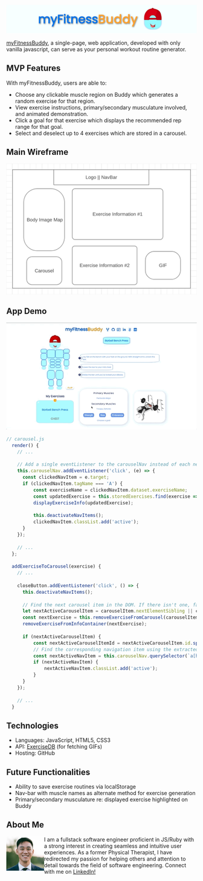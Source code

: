 <p align="center">
  <a href="https://bchoi28.github.io/myFitnessBuddy">
  <img src="assets/images/myFitnessBuddy-title.png" alt="logo" />
  </a>  
</p>

[myFitnessBuddy](https://bchoi28.github.io/myFitnessBuddy/), a single-page, web application, developed with only vanilla javascript, can serve as your personal workout routine generator. 

## MVP Features

With myFitnessBuddy, users are able to:
- Choose any clickable muscle region on Buddy which generates a random exercise for that region.
- View exercise instructions, primary/secondary musculature involved, and animated demonstration.
- Click a goal for that exercise which displays the recommended rep range for that goal.
- Select and deselect up to 4 exercises which are stored in a carousel.

## Main Wireframe

![myFitnessBuddy_wireframe](/assets/images/wireframe.png)

## App Demo

![demo](/assets/images/myFitnessBuddy_demo.gif)

```javascript
// carousel.js
  render() {
    // ...

    // Add a single eventListener to the carouselNav instead of each newNavItem.
    this.carouselNav.addEventListener('click', (e) => {
      const clickedNavItem = e.target;
      if (clickedNavItem.tagName === 'A') {
          const exerciseName = clickedNavItem.dataset.exerciseName;
          const updatedExercise = this.storedExercises.find(exercise => exercise.name === exerciseName);
          displayExerciseInfo(updatedExercise);
      
          this.deactivateNavItems();
          clickedNavItem.classList.add('active');
      }
    });

    // ...
  };

  addExerciseToCarousel(exercise) {
    // ...

    closeButton.addEventListener('click', () => {
      this.deactivateNavItems();
      
      // Find the next carousel item in the DOM. If there isn't one, fallback to the previous item.
      let nextActiveCarouselItem = carouselItem.nextElementSibling || carouselItem.previousElementSibling;
      const nextExercise = this.removeExerciseFromCarousel(carouselItem);
      removeExerciseFromInfoContainer(nextExercise);
      
      if (nextActiveCarouselItem) {
          const nextActiveCarouselItemId = nextActiveCarouselItem.id.split("-")[2];
          // Find the corresponding navigation item using the extracted ID.
          const nextActiveNavItem = this.carouselNav.querySelector(`a[href="#carousel-item-${nextActiveCarouselItemId}"]`);
          if (nextActiveNavItem) {
              nextActiveNavItem.classList.add('active');
          }
      }
    });

    // ...
  }

```




## Technologies

* Languages: JavaScript, HTML5, CSS3
* API: [ExerciseDB](https://rapidapi.com/justin-WFnsXH_t6/api/exercisedb) (for fetching GIFs)
* Hosting: GitHub

## Future Functionalities

- Ability to save exercise routines via localStorage
- Nav-bar with muscle names as alternate method for exercise generation
- Primary/secondary musculature re: displayed exercise highlighted on Buddy

## About Me

<p align="left">
  <a href="https://linkedin.com/in/brandonchoi28">
    <img src='assets/images/developer.jpeg' width=100 alt="developer" align="left"/>
    </a>  
</p>
I am a fullstack software engineer proficient in JS/Ruby with a strong interest in creating seamless and intuitive user experiences. 
As a former Physical Therapist, I have redirected my passion for helping others and attention to detail towards the field of software engineering.
Connect with me on <a href="https://linkedin.com/in/brandonchoi28">LinkedIn!</a>
